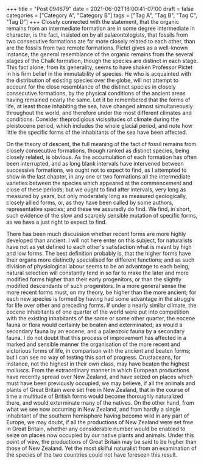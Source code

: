 +++
title = "Post 094679"
date = 2021-06-02T18:00:41-07:00
draft = false
categories = ["Category A", "Category B"]
tags = ["Tag A", "Tag B", "Tag C", "Tag D"]
+++
Closely connected with the statement, that the organic remains from an intermediate formation are in some degree intermediate in character, is the fact, insisted on by all palæontologists, that fossils from two consecutive formations are far more closely related to each other, than are the fossils from two remote formations. Pictet gives as a well-known instance, the general resemblance of the organic remains from the several stages of the Chalk formation, though the species are distinct in each stage. This fact alone, from its generality, seems to have shaken Professor Pictet in his firm belief in the immutability of species. He who is acquainted with the distribution of existing species over the globe, will not attempt to account for the close resemblance of the distinct species in closely consecutive formations, by the physical conditions of the ancient areas having remained nearly the same. Let it be remembered that the forms of life, at least those inhabiting the sea, have changed almost simultaneously throughout the world, and therefore under the most different climates and conditions. Consider theprodigious vicissitudes of climate during the pleistocene period, which includes the whole glacial period, and note how little the specific forms of the inhabitants of the sea have been affected.

On the theory of descent, the full meaning of the fact of fossil remains from closely consecutive formations, though ranked as distinct species, being closely related, is obvious. As the accumulation of each formation has often been interrupted, and as long blank intervals have intervened between successive formations, we ought not to expect to find, as I attempted to show in the last chapter, in any one or two formations all the intermediate varieties between the species which appeared at the commencement and close of these periods; but we ought to find after intervals, very long as measured by years, but only moderately long as measured geologically, closely allied forms, or, as they have been called by some authors, representative species; and these we assuredly do find. We find, in short, such evidence of the slow and scarcely sensible mutation of specific forms, as we have a just right to expect to find.

There has been much discussion whether recent forms are more highly developed than ancient. I will not here enter on this subject, for naturalists have not as yet defined to each other's satisfaction what is meant by high and low forms. The best definition probably is, that the higher forms have their organs more distinctly specialised for different functions; and as such division of physiological labour seems to be an advantage to each being, natural selection will constantly tend in so far to make the later and more modified forms higher than their early progenitors, or than the slightly modified descendants of such progenitors. In a more general sense the more recent forms must, on my theory, be higher than the more ancient; for each new species is formed by having had some advantage in the struggle for life over other and preceding forms. If under a nearly similar climate, the eocene inhabitants of one quarter of the world were put into competition with the existing inhabitants of the same or some other quarter, the eocene fauna or flora would certainly be beaten and exterminated; as would a secondary fauna by an eocene, and a palæozoic fauna by a secondary fauna. I do not doubt that this process of improvement has affected in a marked and sensible manner the organisation of the more recent and victorious forms of life, in comparison with the ancient and beaten forms; but I can see no way of testing this sort of progress. Crustaceans, for instance, not the highest in their own class, may have beaten the highest molluscs. From the extraordinary manner in which European productions have recently spread over New Zealand, and have seized on places which must have been previously occupied, we may believe, if all the animals and plants of Great Britain were set free in New Zealand, that in the course of time a multitude of British forms would become thoroughly naturalized there, and would exterminate many of the natives. On the other hand, from what we see now occurring in New Zealand, and from hardly a single inhabitant of the southern hemisphere having become wild in any part of Europe, we may doubt, if all the productions of New Zealand were set free in Great Britain, whether any considerable number would be enabled to seize on places now occupied by our native plants and animals. Under this point of view, the productions of Great Britain may be said to be higher than those of New Zealand. Yet the most skilful naturalist from an examination of the species of the two countries could not have foreseen this result.
